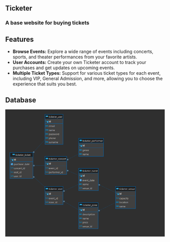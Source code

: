 ## Ticketer
### A base website for buying tickets

## Features

- **Browse Events:** Explore a wide range of events including concerts, sports, and theater performances from your favorite artists.
- **User Accounts:** Create your own Ticketer account to track your purchases and get updates on upcoming events.
- **Multiple Ticket Types:** Support for various ticket types for each event, including VIP, General Admission, and more, allowing you to choose the experience that suits you best.

## Database
![db](assets/database.png)